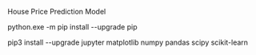 House Price Prediction Model

python.exe -m pip install --upgrade pip
 
pip3 install --upgrade jupyter matplotlib numpy pandas scipy scikit-learn
